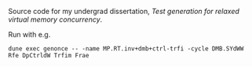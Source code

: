 Source code for my undergrad dissertation, _Test generation for relaxed virtual memory concurrency_.

Run with e.g.

```
dune exec genonce -- -name MP.RT.inv+dmb+ctrl-trfi -cycle DMB.SYdWW Rfe DpCtrldW Trfim Frae
```
